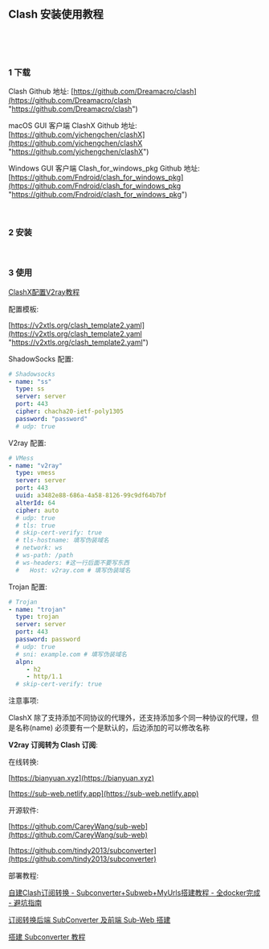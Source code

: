 ## Clash 安装使用教程  

​    

​    

### 1 下载  

Clash Github 地址: [https://github.com/Dreamacro/clash](https://github.com/Dreamacro/clash "https://github.com/Dreamacro/clash")  

macOS GUI 客户端 ClashX Github 地址: [https://github.com/yichengchen/clashX](https://github.com/yichengchen/clashX "https://github.com/yichengchen/clashX")  

Windows GUI 客户端 Clash_for_windows_pkg Github 地址: [https://github.com/Fndroid/clash_for_windows_pkg](https://github.com/Fndroid/clash_for_windows_pkg "https://github.com/Fndroid/clash_for_windows_pkg")  

​    

### 2 安装    

​    

### 3 使用  

[ClashX配置V2ray教程](https://v2xtls.org/clashx%e9%85%8d%e7%bd%aev2ray%e6%95%99%e7%a8%8b "https://v2xtls.org/clashx%e9%85%8d%e7%bd%aev2ray%e6%95%99%e7%a8%8b")  

配置模板:  

[https://v2xtls.org/clash_template2.yaml](https://v2xtls.org/clash_template2.yaml "https://v2xtls.org/clash_template2.yaml")  

ShadowSocks 配置:  

```yaml
# Shadowsocks
- name: "ss"
  type: ss
  server: server
  port: 443
  cipher: chacha20-ietf-poly1305
  password: "password"
  # udp: true
```

V2ray 配置:  

```yaml
# VMess
- name: "v2ray"
  type: vmess
  server: server
  port: 443
  uuid: a3482e88-686a-4a58-8126-99c9df64b7bf
  alterId: 64
  cipher: auto
  # udp: true
  # tls: true
  # skip-cert-verify: true
  # tls-hostname: 填写伪装域名
  # network: ws
  # ws-path: /path
  # ws-headers: #这一行后面不要写东西
  #   Host: v2ray.com # 填写伪装域名
```

Trojan 配置:  

```yaml
# Trojan
- name: "trojan"
  type: trojan
  server: server
  port: 443
  password: password
  # udp: true
  # sni: example.com # 填写伪装域名
  alpn:
     - h2
     - http/1.1
  # skip-cert-verify: true
```

注意事项:  

ClashX 除了支持添加不同协议的代理外，还支持添加多个同一种协议的代理，但是名称(name) 必须要有一个是默认的，后边添加的可以修改名称  

**V2ray 订阅转为 Clash 订阅**:  

在线转换:  

[https://bianyuan.xyz](https://bianyuan.xyz)  

[https://sub-web.netlify.app](https://sub-web.netlify.app)  

开源软件: 

[https://github.com/CareyWang/sub-web](https://github.com/CareyWang/sub-web)  

[https://github.com/tindy2013/subconverter](https://github.com/tindy2013/subconverter)  

部署教程:  

[自建Clash订阅转换 - Subconverter+Subweb+MyUrls搭建教程 - 全docker完成 - 避坑指南](https://imgki.com/archives/718.html)  

[订阅转换后端 SubConverter 及前端 Sub-Web 搭建](https://moeking.me/2022/06/26/647/)  

[搭建 Subconverter 教程](https://sspanel3.com/install-subconverter)  

